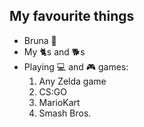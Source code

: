 ## My favourite things

* Bruna :purple_heart:
* My :cat2:s and :dog2:s
* Playing :computer: and :video_game: games:
  1. Any Zelda game
  2. CS:GO
  3. MarioKart
  4. Smash Bros.
